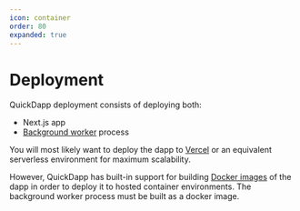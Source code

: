 ```yaml
---
icon: container
order: 80
expanded: true
---
```


# Deployment

QuickDapp deployment consists of deploying both:

* Next.js app
* [Background worker](../worker/index.md) process

You will most likely want to deploy the dapp to [Vercel](https://vercel.com/) or an equivalent serverless environment for maximum scalability. 

However, QuickDapp has built-in support for building [Docker images](./docker.md) of the dapp in order to deploy it to hosted container environments. The background worker process must be built as a docker image.